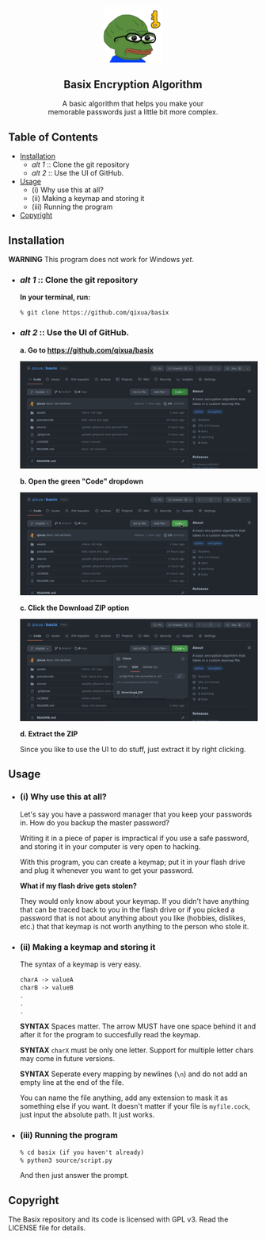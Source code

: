 <p align="center">
<img src="./assets/basix.png" width=120 />
</p>

<h2 align="center">
    Basix Encryption Algorithm
</h2>

<p align="center">
    A basic algorithm that helps you make your <br/> memorable passwords just a little bit more complex.
</p>

## Table of Contents

- [Installation](https://github.com/qixua/basix#installation)
  - *alt 1* :: Clone the git repository
  - *alt 2* :: Use the UI of GitHub.
- [Usage](https://github.com/qixua/basix#usage)
  - (i) Why use this at all?
  - (ii) Making a keymap and storing it
  - (iii) Running the program
- [Copyright](https://github.com/qixua/basix#copyright)

## Installation

**WARNING** This program does not work for Windows *yet*.

- ### *alt 1* :: Clone the git repository
    **In your terminal, run:**
    ```
    % git clone https://github.com/qixua/basix
    ```
- ### *alt 2* :: Use the UI of GitHub.
    **a. Go to https://github.com/qixua/basix**

    <img src="./assets/a.png" />

    **b. Open the green "Code" dropdown**

    <img src="./assets/b.png" />

    **c. Click the Download ZIP option**
    
    <img src="./assets/c.png" />
    
    **d. Extract the ZIP**

    Since you like to use the UI to do stuff, just extract it by right clicking.

## Usage

- ### (i) Why use this at all?
   Let's say you have a password manager that you keep your passwords in. How do you backup the master password?
   
   Writing it in a piece of paper is impractical if you use a safe password, and storing it in your computer is very open to hacking.

   With this program, you can create a keymap; put it in your flash drive and plug it whenever you want to get your password.
    
   **What if my flash drive gets stolen?**

   They would only know about your keymap. If you didn't have anything that can be traced back to you in the flash drive or if you picked a password that is not about anything about you like (hobbies, dislikes, etc.) that that keymap is not worth anything to the person who stole it.

- ### (ii) Making a keymap and storing it

    The syntax of a keymap is very easy.

    ```
    charA -> valueA
    charB -> valueB
    .
    .
    .
    ```

    **SYNTAX** Spaces matter. The arrow MUST have one space behind it and after it for the program to succesfully read the keymap.

    **SYNTAX** `charX` must be only one letter. Support for multiple letter chars may come in future versions.

    **SYNTAX** Seperate every mapping by newlines (`\n`) and do not add an empty line at the end of the file.

    You can name the file anything, add any extension to mask it as something else if you want. It doesn't matter if your file is `myfile.cock`, just input the absolute path. It just works.

- ### (iii) Running the program
    ```
    % cd basix (if you haven't already)
    % python3 source/script.py
    ```

    And then just answer the prompt.


## Copyright
The Basix repository and its code is licensed with GPL v3. Read the LICENSE file for details.